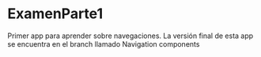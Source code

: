 # ExamenParte1


Primer app para aprender sobre navegaciones. La versión final de esta app se encuentra en el branch llamado Navigation components
